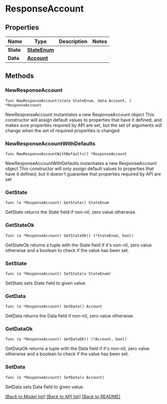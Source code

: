 # ResponseAccount

## Properties

Name | Type | Description | Notes
------------ | ------------- | ------------- | -------------
**State** | [**StateEnum**](StateEnum.md) |  | 
**Data** | [**Account**](Account.md) |  | 

## Methods

### NewResponseAccount

`func NewResponseAccount(state StateEnum, data Account, ) *ResponseAccount`

NewResponseAccount instantiates a new ResponseAccount object
This constructor will assign default values to properties that have it defined,
and makes sure properties required by API are set, but the set of arguments
will change when the set of required properties is changed

### NewResponseAccountWithDefaults

`func NewResponseAccountWithDefaults() *ResponseAccount`

NewResponseAccountWithDefaults instantiates a new ResponseAccount object
This constructor will only assign default values to properties that have it defined,
but it doesn't guarantee that properties required by API are set

### GetState

`func (o *ResponseAccount) GetState() StateEnum`

GetState returns the State field if non-nil, zero value otherwise.

### GetStateOk

`func (o *ResponseAccount) GetStateOk() (*StateEnum, bool)`

GetStateOk returns a tuple with the State field if it's non-nil, zero value otherwise
and a boolean to check if the value has been set.

### SetState

`func (o *ResponseAccount) SetState(v StateEnum)`

SetState sets State field to given value.


### GetData

`func (o *ResponseAccount) GetData() Account`

GetData returns the Data field if non-nil, zero value otherwise.

### GetDataOk

`func (o *ResponseAccount) GetDataOk() (*Account, bool)`

GetDataOk returns a tuple with the Data field if it's non-nil, zero value otherwise
and a boolean to check if the value has been set.

### SetData

`func (o *ResponseAccount) SetData(v Account)`

SetData sets Data field to given value.



[[Back to Model list]](../README.md#documentation-for-models) [[Back to API list]](../README.md#documentation-for-api-endpoints) [[Back to README]](../README.md)



